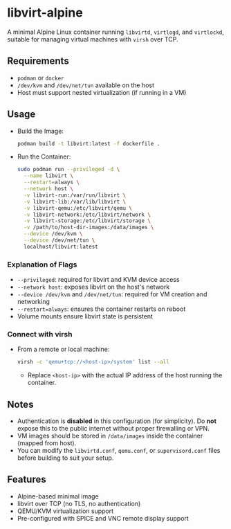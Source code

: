 # libvirt-alpine
A minimal Alpine Linux container running `libvirtd`, `virtlogd`, and `virtlockd`, suitable for managing virtual machines with `virsh` over TCP.

## Requirements

- `podman` or `docker`
- `/dev/kvm` and `/dev/net/tun` available on the host
- Host must support nested virtualization (if running in a VM)

## Usage

- Build the Image:
    ```bash
    podman build -t libvirt:latest -f dockerfile .
    ```

- Run the Container:
    ```bash
    sudo podman run --privileged -d \
      --name libvirt \
      --restart=always \
      --network host \
      -v libvirt-run:/var/run/libvirt \
      -v libvirt-lib:/var/lib/libvirt \
      -v libvirt-qemu:/etc/libvirt/qemu \
      -v libvirt-network:/etc/libvirt/network \
      -v libvirt-storage:/etc/libvirt/storage \
      -v /path/to/host-dir-images:/data/images \
      --device /dev/kvm \
      --device /dev/net/tun \
      localhost/libvirt:latest
    ```

### Explanation of Flags

- `--privileged`: required for libvirt and KVM device access
- `--network host`: exposes libvirt on the host's network
- `--device /dev/kvm` and `/dev/net/tun`: required for VM creation and networking
- `--restart=always`: ensures the container restarts on reboot
- Volume mounts ensure libvirt state is persistent

### Connect with virsh

- From a remote or local machine:
    ```bash
    virsh -c 'qemu+tcp://<host-ip>/system' list --all
    ```
    - Replace `<host-ip>` with the actual IP address of the host running the container.

## Notes

- Authentication is **disabled** in this configuration (for simplicity). Do **not** expose this to the public internet without proper firewalling or VPN.
- VM images should be stored in `/data/images` inside the container (mapped from host).
- You can modify the `libvirtd.conf`, `qemu.conf`, or `supervisord.conf` files before building to suit your setup.

## Features

- Alpine-based minimal image
- libvirt over TCP (no TLS, no authentication)
- QEMU/KVM virtualization support
- Pre-configured with SPICE and VNC remote display support

